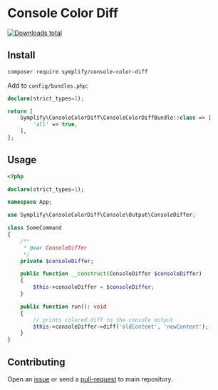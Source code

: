 # Console Color Diff

[![Downloads total](https://img.shields.io/packagist/dt/symplify/console-color-diff.svg?style=flat-square)](https://packagist.org/packages/symplify/console-color-diff/stats)

## Install

```bash
composer require symplify/console-color-diff
```

Add to `config/bundles.php`:

```php
declare(strict_types=1);

return [
    Symplify\ConsoleColorDiff\ConsoleColorDiffBundle::class => [
        'all' => true,
    ],
];
```

## Usage

```php
<?php

declare(strict_types=1);

namespace App;

use Symplify\ConsoleColorDiff\Console\Output\ConsoleDiffer;

class SomeCommand
{
    /**
     * @var ConsoleDiffer
     */
    private $consoleDiffer;

    public function __construct(ConsoleDiffer $consoleDiffer)
    {
        $this->consoleDiffer = $consoleDiffer;
    }

    public function run(): void
    {
        // prints colored diff to the console output
        $this->consoleDiffer->diff('oldContent', 'newContent');
    }
}
```

## Contributing

Open an [issue](https://github.com/symplify/symplify/issues) or send a [pull-request](https://github.com/symplify/symplify/pulls) to main repository.
